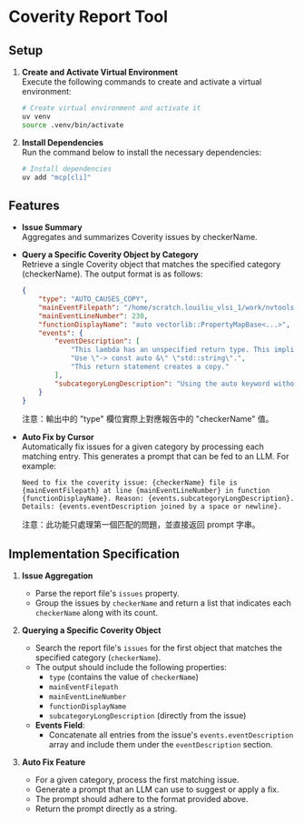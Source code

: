 # Coverity Report Tool

## Setup
1. **Create and Activate Virtual Environment**  
   Execute the following commands to create and activate a virtual environment:
   ```sh
   # Create virtual environment and activate it
   uv venv
   source .venv/bin/activate
   ```

2. **Install Dependencies**  
   Run the command below to install the necessary dependencies:
   ```sh
   # Install dependencies
   uv add "mcp[cli]"
   ```

## Features
- **Issue Summary**  
  Aggregates and summarizes Coverity issues by checkerName.

- **Query a Specific Coverity Object by Category**  
  Retrieve a single Coverity object that matches the specified category (checkerName). The output format is as follows:
  ```json
  {
      "type": "AUTO_CAUSES_COPY",
      "mainEventFilepath": "/home/scratch.louiliu_vlsi_1/work/nvtools_louiliu_2/nvtools/cad/cadlib/vector/JetBasis/PropertyMap.h",
      "mainEventLineNumber": 230,
      "functionDisplayName": "auto vectorlib::PropertyMapBase<...>",
      "events": {
          "eventDescription": [
              "This lambda has an unspecified return type. This implies \"auto\" and causes the copy of an object of type \"std::string\".",
              "Use \"-> const auto &\" \"std::string\".",
              "This return statement creates a copy."
          ],
          "subcategoryLongDescription": "Using the auto keyword without an & causes a copy."
      }
  }
  ```
  注意：輸出中的 "type" 欄位實際上對應報告中的 "checkerName" 值。

- **Auto Fix by Cursor**  
  Automatically fix issues for a given category by processing each matching entry. This generates a prompt that can be fed to an LLM. For example:
  ```
  Need to fix the coverity issue: {checkerName} file is {mainEventFilepath} at line {mainEventLineNumber} in function {functionDisplayName}. Reason: {events.subcategoryLongDescription}. Details: {events.eventDescription joined by a space or newline}.
  ```
  注意：此功能只處理第一個匹配的問題，並直接返回 prompt 字串。

## Implementation Specification
1. **Issue Aggregation**  
   - Parse the report file's `issues` property.
   - Group the issues by `checkerName` and return a list that indicates each `checkerName` along with its count.

2. **Querying a Specific Coverity Object**  
   - Search the report file's `issues` for the first object that matches the specified category (`checkerName`).
   - The output should include the following properties:
     - `type` (contains the value of `checkerName`)
     - `mainEventFilepath`
     - `mainEventLineNumber`
     - `functionDisplayName`
     - `subcategoryLongDescription` (directly from the issue)
   - **Events Field**:  
     - Concatenate all entries from the issue's `events.eventDescription` array and include them under the `eventDescription` section.

3. **Auto Fix Feature**  
   - For a given category, process the first matching issue.
   - Generate a prompt that an LLM can use to suggest or apply a fix.
   - The prompt should adhere to the format provided above.
   - Return the prompt directly as a string.